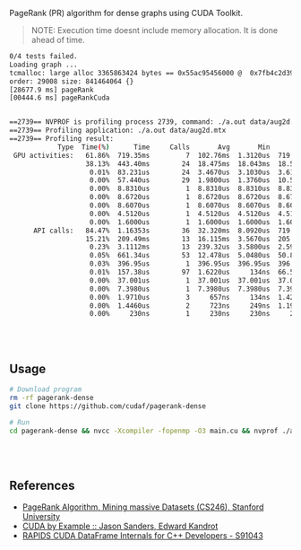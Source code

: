 PageRank (PR) algorithm for dense graphs using CUDA Toolkit.

> NOTE: Execution time doesnt include memory allocation. It is done ahead of time.

```bash
0/4 tests failed.
Loading graph ...
tcmalloc: large alloc 3365863424 bytes == 0x55ac95456000 @  0x7fb4c2d39887 0x55ac8e10c14d 0x55ac8e10b4c7 0x7fb4c1b39bf7 0x55ac8e10b66a
order: 29008 size: 841464064 {}
[28677.9 ms] pageRank
[00444.6 ms] pageRankCuda


==2739== NVPROF is profiling process 2739, command: ./a.out data/aug2d.mtx
==2739== Profiling application: ./a.out data/aug2d.mtx
==2739== Profiling result:
            Type  Time(%)      Time     Calls       Avg       Min       Max  Name
 GPU activities:   61.86%  719.35ms         7  102.76ms  1.3120us  719.34ms  [CUDA memcpy HtoD]
                   38.13%  443.40ms        24  18.475ms  18.043ms  18.573ms  void pageRankKernel<float>(float*, float*, float*, int, float)
                    0.01%  83.231us        24  3.4670us  3.1030us  3.6160us  void errorAbsKernel<float>(float*, float*, float*, int)
                    0.00%  57.440us        29  1.9800us  1.3760us  10.592us  [CUDA memcpy DtoH]
                    0.00%  8.8310us         1  8.8310us  8.8310us  8.8310us  void dotProductKernel<int>(int*, int*, int*, int)
                    0.00%  8.6720us         1  8.6720us  8.6720us  8.6720us  void errorAbsKernel<int>(int*, int*, int*, int)
                    0.00%  8.6070us         1  8.6070us  8.6070us  8.6070us  void sumKernel<int>(int*, int*, int)
                    0.00%  4.5120us         1  4.5120us  4.5120us  4.5120us  void fillKernel<int>(int*, int, int)
                    0.00%  1.6000us         1  1.6000us  1.6000us  1.6000us  void fillKernel<float>(float*, int, float)
      API calls:   84.47%  1.16353s        36  32.320ms  8.0920us  719.50ms  cudaMemcpy
                   15.21%  209.49ms        13  16.115ms  3.5670us  205.78ms  cudaMalloc
                    0.23%  3.1112ms        13  239.32us  3.5800us  2.5906ms  cudaFree
                    0.05%  661.34us        53  12.478us  5.0480us  50.800us  cudaLaunchKernel
                    0.03%  396.95us         1  396.95us  396.95us  396.95us  cuDeviceTotalMem
                    0.01%  157.38us        97  1.6220us     134ns  66.556us  cuDeviceGetAttribute
                    0.00%  37.001us         1  37.001us  37.001us  37.001us  cuDeviceGetName
                    0.00%  7.3980us         1  7.3980us  7.3980us  7.3980us  cuDeviceGetPCIBusId
                    0.00%  1.9710us         3     657ns     134ns  1.4210us  cuDeviceGetCount
                    0.00%  1.4460us         2     723ns     249ns  1.1970us  cuDeviceGet
                    0.00%     230ns         1     230ns     230ns     230ns  cuDeviceGetUuid
```

<br>
<br>


## Usage

```bash
# Download program
rm -rf pagerank-dense
git clone https://github.com/cudaf/pagerank-dense
```

```bash
# Run
cd pagerank-dense && nvcc -Xcompiler -fopenmp -O3 main.cu && nvprof ./a.out data/aug2d.mtx
```

<br>
<br>


## References

- [PageRank Algorithm, Mining massive Datasets (CS246), Stanford University](http://snap.stanford.edu/class/cs246-videos-2019/lec9_190205-cs246-720.mp4)
- [CUDA by Example :: Jason Sanders, Edward Kandrot](http://www.mat.unimi.it/users/sansotte/cuda/CUDA_by_Example.pdf)
- [RAPIDS CUDA DataFrame Internals for C++ Developers - S91043](https://developer.download.nvidia.com/video/gputechconf/gtc/2019/presentation/s91043-rapids-cuda-dataframe-internals-for-c++-developers.pdf)

